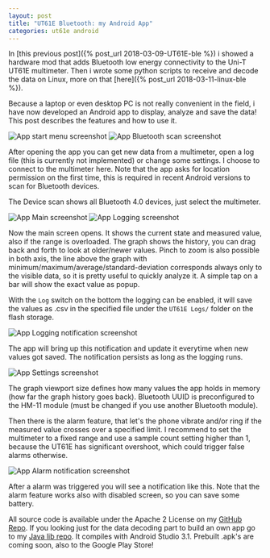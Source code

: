 ```yaml
---
layout: post
title: "UT61E Bluetooth: my Android App"
categories: ut61e android
---
```

In [this previous post]({% post_url 2018-03-09-UT61E-ble %}) i showed a hardware mod that adds Bluetooth low energy connectivity to the Uni-T UT61E multimeter. Then i wrote some python scripts to receive and decode the data on Linux, more on that [here]({% post_url 2018-03-11-linux-ble %}). 

Because a laptop or even desktop PC is not really convenient in the field, i have now developed an Android app to display, analyze and save the data! This post describes the features and how to use it.

![App start menu screenshot](/assets/ut61e-android/start-menu.png)
![App Bluetooth scan screenshot](/assets/ut61e-android/ble-scan.png)

After opening the app you can get new data from a multimeter, open a log file (this is currently not implemented) or change some settings. I choose to connect to the multimeter here. Note that the app asks for location permission on the first time, this is required in recent Android versions to scan for Bluetooth devices.

The Device scan shows all Bluetooth 4.0 devices, just select the multimeter.

![App Main screenshot](/assets/ut61e-android/main.png)
![App Logging screenshot](/assets/ut61e-android/main-logging.png)

Now the main screen opens. It shows the current state and measured value, also if the range is overloaded. The graph shows the history, you can drag back and forth to look at older/newer values. Pinch to zoom is also possible in both axis, the line above the graph with minimum/maximum/average/standard-deviation corresponds always only to the visible data, so it is pretty useful to quickly analyze it. A simple tap on a bar will show the exact value as popup.

With the `Log` switch on the bottom the logging can be enabled, it will save the values as .csv in the specified file under the `UT61E Logs/` folder on the flash storage.

![App Logging notification screenshot](/assets/ut61e-android/logging-notification.png)

The app will bring up this notification and update it everytime when new values got saved. The notification persists as long as the logging runs.

![App Settings screenshot](/assets/ut61e-android/settings.png)

The graph viewport size defines how many values the app holds in memory (how far the graph history goes back). Bluetooth UUID is preconfigured to the HM-11 module (must be changed if you use another Bluetooth module). 

Then there is the alarm feature, that let's the phone vibrate and/or ring if the measured value crosses over a specified limit. I recommend to set the multimeter to a fixed range and use a sample count setting higher than 1, because the UT61E has significant overshoot, which could trigger false alarms otherwise.

![App Alarm notification screenshot](/assets/ut61e-android/alarm-notification.png)

After a alarm was triggered you will see a notification like this. Note that the alarm feature works also with disabled screen, so you can save some battery.


All source code is available under the Apache 2 License on my [GitHub Repo](https://github.com/Jakeler/UT61E-Toolkit). If you looking just for the data decoding part to build an own app go to my [Java lib repo](https://github.com/Jakeler/ut61e_decoder). It compiles with Android Studio 3.1. Prebuilt .apk's are coming soon, also to the Google Play Store! 
